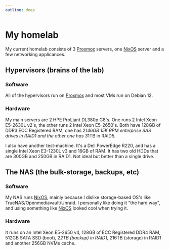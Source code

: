 ```yaml
---
outline: deep
---
```


# My homelab

My current homelab consists of 3 [Proxmox](/general-tech/proxmox/) servers, one [NixOS](/general-tech/nixos/) server and a few networking applicances.

## Hypervisors (brains of the lab)

### Software

All of the hypervisors run on [Proxmox](/general-tech/proxmox/) and most VMs run on Debian 12.

### Hardware

My main servers are 2 HPE ProLiant DL380p G8's. One runs 2 Intel Xeon E5-2630L v2's, the other runs 2 Intel Xeon E5-2650's. Both have 128GB of DDR3 ECC Registered RAM, one has 2*146GB 15K RPM enterprise SAS drives in RAID1 and the other one has 3*1TB in RAID5.

I also have another test-machine. It's a Dell PowerEdge R220, and has a single Intel Xeon E3-1230L v3 and 16GB of RAM. It has two old HDDs that are 300GB and 250GB in RAID1. Not ideal but better than a single drive.

## The NAS (the bulk-storage, backups, etc)

### Software

My NAS runs [NixOS](/general-tech/nixos/), mainly because I dislike storage-based OS's like TrueNAS/Openmediavault/Unraid. I personally like doing it "the hard way", and using something like [NixOS](/general-tech/nixos/) looked cool when trying it.

### Hardware

It runs on an Intel Xeon E5-2650 v4, 128GB of ECC Registered DDR4 RAM, 512GB SATA SSD (boot), 2*2TB (backup) in RAID1, 2*16TB (storage) in RAID1 and another 256GB NVMe cache.
